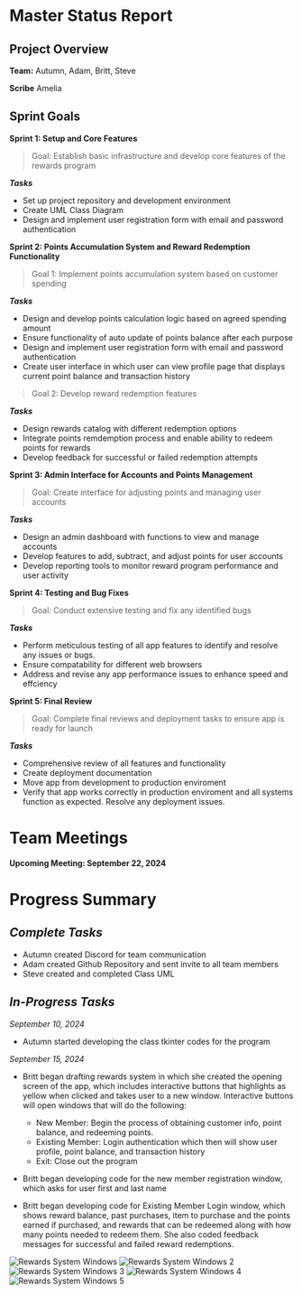 # Master Status Report


## Project Overview

**Team:** Autumn, Adam, Britt, Steve

**Scribe** Amelia


## Sprint Goals
**Sprint 1: Setup and Core Features**
>Goal: Establish basic infrastructure and develop core features of the rewards program
>
***Tasks***
* Set up project repository and development environment
* Create UML Class Diagram
* Design and implement user registration form with email and password authentication


**Sprint 2: Points Accumulation System and Reward Redemption Functionality**
>Goal 1: Implement points accumulation system based on customer spending
>
***Tasks***
* Design and develop points calculation logic based on agreed spending amount
* Ensure functionality of auto update of points balance after each purpose
* Design and implement user registration form with email and password authentication
* Create user interface in which user can view profile page that displays current point balance and transaction history

>Goal 2: Develop reward redemption features
>
***Tasks***
* Design rewards catalog with different redemption options
* Integrate points remdemption process and enable ability to redeem points for rewards
* Develop feedback for successful or failed redemption attempts


**Sprint 3: Admin Interface for Accounts and Points Management**
>Goal: Create interface for adjusting points and managing user accounts
>
***Tasks***
* Design an admin dashboard with functions to view and manage accounts
* Develop features to add, subtract, and adjust points for user accounts
* Develop reporting tools to monitor reward program performance and user activity


**Sprint 4: Testing and Bug Fixes**
>Goal: Conduct extensive testing and fix any identified bugs
>
***Tasks***
* Perform meticulous testing of all app features to identify and resolve any issues or bugs.
* Ensure compatability for different web browsers
* Address and revise any app performance issues to enhance speed and effciency


**Sprint 5: Final Review**
>Goal: Complete final reviews and deployment tasks to ensure app is ready for launch 
>
***Tasks***
* Comprehensive review of all features and functionality
* Create deployment documentation
* Move app from development to production enviroment
* Verify that app works correctly in production enviroment and all systems function as expected. Resolve any deployment issues.

# Team Meetings

**Upcoming Meeting: September 22, 2024**


# Progress Summary

## ***Complete Tasks***
* Autumn created Discord for team communication
* Adam created Github Repository and sent invite to all team members
* Steve created and completed Class UML


## ***In-Progress Tasks***

*September 10, 2024*
* Autumn started developing the class tkinter codes for the program

*September 15, 2024*
* Britt began drafting rewards system in which she created the opening screen of the app, which includes interactive buttons that highlights as yellow when clicked and takes user to a new window. Interactive buttons will open windows that will do the following:
  *  New Member: Begin the process of obtaining customer info, point balance, and redeeming points.
  *  Existing Member: Login authentication which then will show user profile, point balance, and transaction history
  *  Exit: Close out the program

* Britt began developing code for the new member registration window, which asks for user first and last name
* Britt began developing code for Existing Member Login window, which shows reward balance, past purchases, item to purchase and the points earned if purchased, and rewards that can be redeemed along with how many points needed to redeem them. She also coded feedback messages for successful and failed reward redemptions.

![Rewards System Windows](https://media.discordapp.net/attachments/1280868273541615639/1284922854781223012/Screenshot_2024-09-15_125913.png?ex=66e86529&is=66e713a9&hm=72f5f733cef6f06e8024332fd5cfb753471a54121f667f482b176689470c7dcf&=&format=webp&quality=lossless&width=1243&height=686)
![Rewards System Windows 2](https://media.discordapp.net/attachments/1280868273541615639/1284922855087276154/Screenshot_2024-09-15_125955.png?ex=66e86529&is=66e713a9&hm=3452e7309ae80831bb55b909dc85e34a45b62e9cff3b701554b55e2667d23b66&=&format=webp&quality=lossless&width=1012&height=918)
![Rewards System Windows 3](https://media.discordapp.net/attachments/1280868273541615639/1284922855385075843/Screenshot_2024-09-15_130058.png?ex=66e86529&is=66e713a9&hm=8c87ea9207f96e16417bcfc44693ed8372a7831e1b4a489e92e4154cdba3a668&=&format=webp&quality=lossless&width=1732&height=1138)
![Rewards System Windows 4](https://media.discordapp.net/attachments/1280868273541615639/1284922855750111262/Screenshot_2024-09-15_130131.png?ex=66e86529&is=66e713a9&hm=ba056d4d078322ed6207aaf6e3b6d84ad04cf86c7d8f69c1f6a423718967393a&=&format=webp&quality=lossless&width=1642&height=1138)
![Rewards System Windows 5](https://media.discordapp.net/attachments/1280868273541615639/1284922856135856208/Screenshot_2024-09-15_130152.png?ex=66e86529&is=66e713a9&hm=df829bc5cfaa5a7263b2ffd8f3c7fa1b98136dfe7152d7a210e88f954e7d548e&=&format=webp&quality=lossless&width=1758&height=1138)







